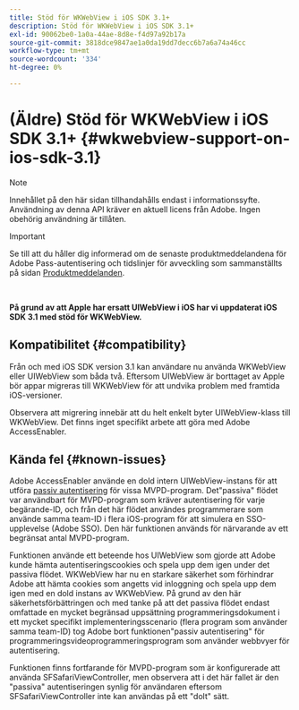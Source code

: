 ```yaml
---
title: Stöd för WKWebView i iOS SDK 3.1+
description: Stöd för WKWebView i iOS SDK 3.1+
exl-id: 90062be0-1a0a-44ae-8d8e-f4d97a92b17a
source-git-commit: 3818dce9847ae1a0da19dd7decc6b7a6a74a46cc
workflow-type: tm+mt
source-wordcount: '334'
ht-degree: 0%

---
```


# (Äldre) Stöd för WKWebView i iOS SDK 3.1+ {#wkwebview-support-on-ios-sdk-3.1}

>[!NOTE]
>
>Innehållet på den här sidan tillhandahålls endast i informationssyfte. Användning av denna API kräver en aktuell licens från Adobe. Ingen obehörig användning är tillåten.

>[!IMPORTANT]
>
> Se till att du håller dig informerad om de senaste produktmeddelandena för Adobe Pass-autentisering och tidslinjer för avveckling som sammanställts på sidan [Produktmeddelanden](/help/authentication/product-announcements.md).

</br>

**På grund av att Apple har ersatt UIWebView i iOS har vi uppdaterat iOS SDK 3.1 med stöd för WKWebView.**

## Kompatibilitet {#compatibility}

Från och med iOS SDK version 3.1 kan användare nu använda WKWebView eller UIWebView som båda två. Eftersom UIWebView är borttaget av Apple bör appar migreras till WKWebView för att undvika problem med framtida iOS-versioner.

Observera att migrering innebär att du helt enkelt byter UIWebView-klass till WKWebView. Det finns inget specifikt arbete att göra med Adobe AccessEnabler.

## Kända fel {#known-issues}

Adobe AccessEnabler använde en dold intern UIWebView-instans för att utföra [passiv autentisering](/help/authentication/integration-guide-programmers/legacy/sso-access/sso-passive-authn.md) för vissa MVPD-program. Det&quot;passiva&quot; flödet var användbart för MVPD-program som kräver autentisering för varje begärande-ID, och från det här flödet användes programmerare som använde samma team-ID i flera iOS-program för att simulera en SSO-upplevelse (Adobe SSO). Den här funktionen används för närvarande av ett begränsat antal MVPD-program.

Funktionen använde ett beteende hos UIWebView som gjorde att Adobe kunde hämta autentiseringscookies och spela upp dem igen under det passiva flödet. WKWebView har nu en starkare säkerhet som förhindrar Adobe att hämta cookies som angetts vid inloggning och spela upp dem igen med en dold instans av WKWebView. På grund av den här säkerhetsförbättringen och med tanke på att det passiva flödet endast omfattade en mycket begränsad uppsättning programmeringsdokument i ett mycket specifikt implementeringsscenario (flera program som använder samma team-ID) tog Adobe bort funktionen&quot;passiv autentisering&quot; för programmeringsvideoprogrammeringsprogram som använder webbvyer för autentisering.

Funktionen finns fortfarande för MVPD-program som är konfigurerade att använda SFSafariViewController, men observera att i det här fallet är den &quot;passiva&quot; autentiseringen synlig för användaren eftersom SFSafariViewController inte kan användas på ett &quot;dolt&quot; sätt.
